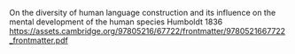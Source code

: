 On the diversity of human language construction and its influence on the mental development of the human species
Humboldt 1836
https://assets.cambridge.org/97805216/67722/frontmatter/9780521667722_frontmatter.pdf

